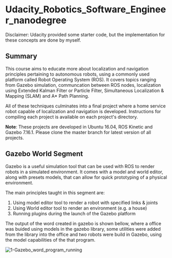 # Udacity_Robotics_Software_Engineer_nanodegree

Disclaimer: Udacity provided some starter code, but the implementation for these concepts are done by myself. 

## Summary
This course aims to educate more about localization and navigation principles pertaining to autonomous robots, 
using a commonly used platform called Robot Operating System (ROS). It covers topics ranging from Gazebo simulation, 
communcation between ROS nodes, localization using Extended Kalman Filter or Particle Filter, Simultaneous 
Localization & Mapping (SLAM) and A* Path Planning. 

All of these techniques culminates into a final project where a home service robot capable of localization and navigation 
is developed. Instructions for compiling each project is available on each project's directory.

**Note**: These projects are developed in Ubuntu 16.04, ROS Kinetic and Gazebo 7.16.1. Please clone the master branch for 
latest version of all projects. 

## Gazebo World Segment
Gazebo is a useful simulation tool that can be used with ROS to render robots in a simulated environment. 
It comes with a model and world editor, along with presets models, that can allow for quick prototyping of a physical environment.

The main principles taught in this segment are:

1. Using model editor tool to render a robot with specified links & joints
2. Using World editor tool to render an environment (e.g. a house)
3. Running plugins during the launch of the Gazebo platform

The output of the word created in gazebo is shown bellow, where a office was buided using models in the gazebo library, some 
utilities were added from the library into the office and two robots were build in Gazebo, using the model capabilities of the 
that program.

![1-Gazebo_word_program_running](https://github.com/Photon-einstein/Udacity_Robotics_Software_Engineer_nanodegree/assets/31144077/da5a7709-314e-4232-a2c4-efb8d68067c3)
